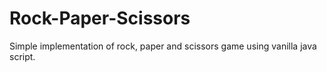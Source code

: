 # Rock-Paper-Scissors
Simple implementation of rock, paper and scissors game using vanilla java script. 
